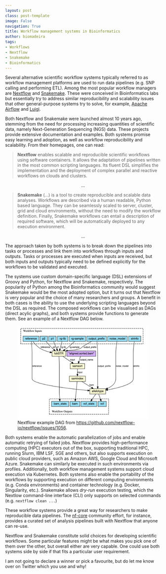 ```yaml
---
layout: post
class: post-template
image: False
navigation: True
title: Workflow management systems in Bioinformatics
author: biomadeira
tags:
- Workflows
- Nextflow
- Snakemake
- Bioinformatics
---
```


Several alternative scientific workflow systems typically referred to as workflow management platforms are 
used to run data pipelines (e.g. SNP calling and performing ETL). Among the most popular workflow managers are 
[Nextflow](https://www.nextflow.io/) and [Snakemake](https://snakemake.readthedocs.io/en/stable/). These were
conceived in Bioinformatics labs but essentially try to address similar reproducibility and scalability
issues that other general-purpose systems try to solve, for example, [Apache Airflow](https://airflow.apache.org/) and 
[Luigi](https://luigi.readthedocs.io/en/stable/).

Both Nextflow and Snakemake were launched almost 10 years ago, stemming from the need for processing increasing 
quantities of scientific data, namely Next-Generation Sequencing (NGS) data. These projects provide extensive 
documentation and examples. Both systems promise easy learning and adoption, as well as workflow reproducibility 
and scalability. From their homepages, one can read:

> **Nextflow** enables scalable and reproducible scientific workflows using software containers.
> It allows the adaptation of pipelines written in the most common scripting languages.
> Its fluent DSL simplifies the implementation and the deployment of complex parallel and
> reactive workflows on clouds and clusters.

<p style="text-align: center;">&hellip;</p>

> **Snakemake** (...) is a tool to create reproducible and scalable data analyses. Workflows are 
> described via a human readable, Python based language. They can be seamlessly scaled to server, cluster, grid and 
> cloud environments, without the need to modify the workflow definition. Finally, Snakemake workflows can entail a
> description of required software, which will be automatically deployed to any execution environment.

<p style="text-align: center;">&hellip;</p>
 
The approach taken by both systems is to break down the pipelines into tasks or processes and link them into workflows 
through inputs and outputs. Tasks or processes are executed when inputs are received, but both inputs and 
outputs typically need to be defined explicitly for the workflows to be validated and executed.

The systems use custom domain-specific language (DSL) extensions of Groovy and Python, for Nextflow and Snakemake, 
respectively. The popularity of Python among the Bioinformatics community would suggest Snakemake would be the
most adopted option, but it turns out that Nextflow is very popular and the choice of many researchers 
and groups. A benefit in both cases is the ability to use the underlying scripting languages beyond 
the DSL as required. The composed workflows can be visualised as DAGs (direct acylic graphs), and both systems provide
functions to generate them. See an example of a Nextflow DAG below.

<figure class="kg-card kg-image-card kg-width-wide kg-card-hascaption">
    <img src="assets/images/Workflow_example_nextflow.png" class="kg-image" alt="Nextflow Example DAG">
    <figcaption>Nextflow example DAG from 
<a href="https://github.com/nextflow-io/nextflow/issues/1056">https://github.com/nextflow-io/nextflow/issues/1056</a>.</figcaption>
</figure>

Both systems enable the automatic parallelization of jobs and enable automatic retrying of failed jobs. Nextflow provides
high-performance computing (HPC) executors out of the box, supporting traditional HPC,
running Slurm, IBM LSF, SGE and others, but also supports execution on public cloud providers, 
such as Amazon AWS, Google Cloud and Microsoft Azure. Snakemake can similarly be executed in such environments 
via profiles. Additionally, both workflow management systems support cloud execution via Kubernetes. 
Both systems also enable the portability of the workflows by supporting execution
on different computing environments (e.g. Conda environments) and container technology
(e.g. Docker, Singularity, etc.).
Snakemake allows *dry-run* execution testing, which the Nextlow command-line interface
(CLI) only supports on selected commands (e.g. `nextflow clean ...`)

These workflow systems provide a great way for researchers to make reproducible data pipelines. 
The [nf-core](https://nf-co.re/) community effort, for instance, provides a curated set of analysis pipelines built 
with Nextflow that anyone can re-use. 

Nextflow and Snakemake constitute solid choices for developing scientific workflows. Some particular features might be
what makes you pick one of them over the other, but overall either are very capable. 
One could use both systems side by side if that fits a particular user requirement.

I am not going to declare a winner or pick a favourite, but do let me know over on Twitter which you use and why!
